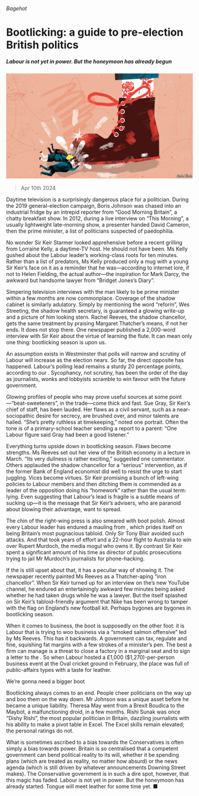 ###### Bagehot

# Bootlicking: a guide to pre-election British politics 

##### Labour is not yet in power. But the honeymoon has already begun 

![image](images/20240413_BRD000.jpg) 

> Apr 10th 2024 

Daytime television is a surprisingly dangerous place for a politician. During the 2019 general-election campaign, Boris Johnson was chased into an industrial fridge by an intrepid reporter from “Good Morning Britain”, a chatty breakfast show. In 2012, during a live interview on “This Morning”, a usually lightweight late-morning show, a presenter handed David Cameron, then the prime minister, a list of politicians suspected of paedophilia.

No wonder Sir Keir Starmer looked apprehensive before a recent grilling from Lorraine Kelly, a daytime-TV host. He should not have been. Ms Kelly gushed about the Labour leader’s working-class roots for ten minutes. Rather than a list of predators, Ms Kelly produced only a mug with a young Sir Keir’s face on it as a reminder that he was—according to internet lore, if not to Helen Fielding, the actual author—the inspiration for Mark Darcy, the awkward but handsome lawyer from “Bridget Jones’s Diary”. 


Simpering television interviews with the man likely to be prime minister within a few months are now commonplace. Coverage of the shadow cabinet is similarly adulatory. Simply by mentioning the word “reform”, Wes Streeting, the shadow health secretary, is guaranteed a glowing write-up and a picture of him looking stern. Rachel Reeves, the shadow chancellor, gets the same treatment by praising Margaret Thatcher’s means, if not her ends. It does not stop there. One newspaper published a 2,000-word interview with Sir Keir about the virtue of learning the flute. It can mean only one thing: bootlicking season is upon us.

An assumption exists in Westminster that polls will narrow and scrutiny of Labour will increase as the election nears. So far, the direct opposite has happened. Labour’s polling lead remains a sturdy 20 percentage points, according to our . Sycophancy, not scrutiny, has been the order of the day as journalists, wonks and lobbyists scramble to win favour with the future government.

Glowing profiles of people who may prove useful sources at some point—“beat-sweeteners”, in the trade—come thick and fast. Sue Gray, Sir Keir’s chief of staff, has been lauded. Her flaws as a civil servant, such as a near-sociopathic desire for secrecy, are brushed over, and minor talents are hailed. “She’s pretty ruthless at timekeeping,” noted one portrait. Often the tone is of a primary-school teacher sending a report to a parent: “One Labour figure said Gray had been a good listener.” 

Everything turns upside down in bootlicking season. Flaws become strengths. Ms Reeves set out her view of the British economy in a lecture in March. “Its very dullness is rather exciting,” suggested one commentator. Others applauded the shadow chancellor for a “serious” intervention, as if the former Bank of England economist did well to resist the urge to start juggling. Vices become virtues. Sir Keir promising a bunch of left-wing policies to Labour members and then ditching them is commended as a leader of the opposition doing his “homework” rather than the usual term: lying. Even suggesting that Labour’s lead is fragile is a subtle means of sucking up—it is the message that Sir Keir’s advisers, who are paranoid about blowing their advantage, want to spread. 

The chin of the right-wing press is also smeared with boot polish. Almost every Labour leader has endured a mauling from , which prides itself on being Britain’s most pugnacious tabloid. Only Sir Tony Blair avoided such attacks. And that took years of effort and a 22-hour flight to Australia to win over Rupert Murdoch, the media mogul who owns it. By contrast Sir Keir spent a significant amount of his time as director of public prosecutions trying to jail Mr Murdoch’s journalists for phone-hacking.

If the  is still upset about that, it has a peculiar way of showing it. The newspaper recently painted Ms Reeves as a Thatcher-aping “iron chancellor”. When Sir Keir turned up for an interview on the’s new YouTube channel, he endured an entertainingly awkward few minutes being asked whether he had taken drugs while he was a lawyer. But the itself splashed on Sir Keir’s tabloid-friendly argument that Nike has been wrong to tamper with the flag on England’s new football kit. Perhaps bygones are bygones in bootlicking season. 

When it comes to business, the boot is supposedly on the other foot: it is Labour that is trying to woo business via a “smoked salmon offensive” led by Ms Reeves. This has it backwards. A government can tax, regulate and fine, squishing fat margins with a few strokes of a minister’s pen. The best a firm can manage is a threat to close a factory in a marginal seat and to sign a letter to the . So when Labour hosted a £1,000 ($1,270)-per-person business event at the Oval cricket ground in February, the place was full of public-affairs types with a taste for leather. 

We’re gonna need a bigger boot

Bootlicking always comes to an end. People cheer politicians on the way up and boo them on the way down. Mr Johnson was a unique asset before he became a unique liability. Theresa May went from a Brexit Boudica to the Maybot, a malfunctioning droid, in a few months. Rishi Sunak was once “Dishy Rishi”, the most popular politician in Britain, dazzling journalists with his ability to make a pivot table in Excel. The Excel skills remain elevated; the personal ratings do not. 

What is sometimes ascribed to a bias towards the Conservatives is often simply a bias towards power. Britain is so centralised that a competent government can bend political reality to its will, whether it be spending plans (which are treated as reality, no matter how absurd) or the news agenda (which is still driven by whatever announcements Downing Street makes). The Conservative government is in such a dire spot, however, that this magic has faded. Labour is not yet in power. But the honeymoon has already started. Tongue will meet leather for some time yet. ■






